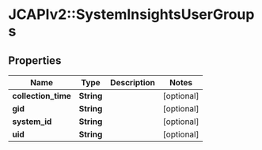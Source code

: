 # JCAPIv2::SystemInsightsUserGroups

## Properties
Name | Type | Description | Notes
------------ | ------------- | ------------- | -------------
**collection_time** | **String** |  | [optional] 
**gid** | **String** |  | [optional] 
**system_id** | **String** |  | [optional] 
**uid** | **String** |  | [optional] 


